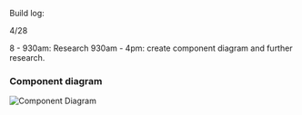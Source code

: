 Build log:

4/28 

8 - 930am: Research
930am - 4pm: create component diagram and further research.

### Component diagram

![Component Diagram](Component-Diagram.png)